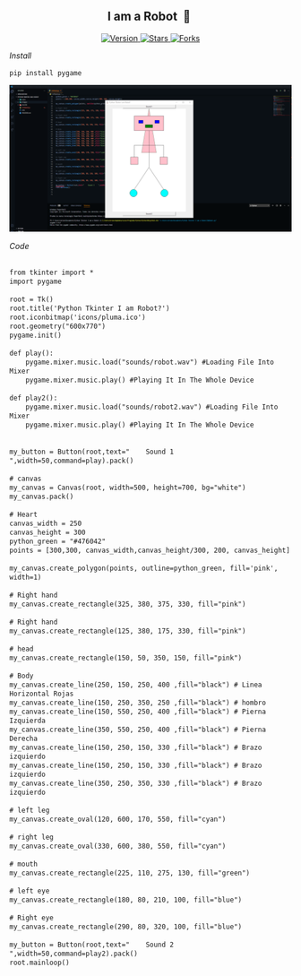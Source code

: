 <h2 align="center">I am a Robot &nbsp;🤖&nbsp;</h2>

<p align="center">
  
  <a href="https://github.com/BrianMarquez3/I-am-a-Robot/tags">
    <img src="https://img.shields.io/github/tag/BrianMarquez3/I-am-a-Robot.svg?label=version&style=flat" alt="Version">
  </a>
  <a href="https://github.com/BrianMarquez3/I-am-a-Robot/stargazers">
    <img src="https://img.shields.io/github/stars/BrianMarquez3/I-am-a-Robot.svg?style=flat" alt="Stars">
  </a>
  <a href="https://github.com/BrianMarquez3/I-am-a-Robot/network">
    <img src="https://img.shields.io/github/forks/BrianMarquez3/I-am-a-Robot.svg?style=flat" alt="Forks">
  </a> 
</p>
  
_Install_
```
pip install pygame
```
![python](./images/robot.png)

_Code_
```

from tkinter import *
import pygame

root = Tk()
root.title('Python Tkinter I am Robot?')
root.iconbitmap('icons/pluma.ico')
root.geometry("600x770")
pygame.init()

def play():
    pygame.mixer.music.load("sounds/robot.wav") #Loading File Into Mixer
    pygame.mixer.music.play() #Playing It In The Whole Device

def play2():
    pygame.mixer.music.load("sounds/robot2.wav") #Loading File Into Mixer
    pygame.mixer.music.play() #Playing It In The Whole Device


my_button = Button(root,text="    Sound 1    ",width=50,command=play).pack()

# canvas
my_canvas = Canvas(root, width=500, height=700, bg="white")
my_canvas.pack()

# Heart
canvas_width = 250
canvas_height = 300
python_green = "#476042"
points = [300,300, canvas_width,canvas_height/300, 200, canvas_height]

my_canvas.create_polygon(points, outline=python_green, fill='pink', width=1)

# Right hand
my_canvas.create_rectangle(325, 380, 375, 330, fill="pink") 

# Right hand
my_canvas.create_rectangle(125, 380, 175, 330, fill="pink") 

# head
my_canvas.create_rectangle(150, 50, 350, 150, fill="pink")

# Body
my_canvas.create_line(250, 150, 250, 400 ,fill="black") # Linea Horizontal Rojas
my_canvas.create_line(150, 250, 350, 250 ,fill="black") # hombro  
my_canvas.create_line(150, 550, 250, 400 ,fill="black") # Pierna Izquierda
my_canvas.create_line(350, 550, 250, 400 ,fill="black") # Pierna Derecha
my_canvas.create_line(150, 250, 150, 330 ,fill="black") # Brazo izquierdo
my_canvas.create_line(150, 250, 150, 330 ,fill="black") # Brazo izquierdo
my_canvas.create_line(350, 250, 350, 330 ,fill="black") # Brazo izquierdo

# left leg
my_canvas.create_oval(120, 600, 170, 550, fill="cyan")

# right leg
my_canvas.create_oval(330, 600, 380, 550, fill="cyan")

# mouth
my_canvas.create_rectangle(225, 110, 275, 130, fill="green") 

# left eye
my_canvas.create_rectangle(180, 80, 210, 100, fill="blue")

# Right eye
my_canvas.create_rectangle(290, 80, 320, 100, fill="blue")

my_button = Button(root,text="    Sound 2    ",width=50,command=play2).pack()
root.mainloop()
```
